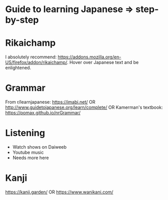 # Guide to learning Japanese => step-by-step

# Rikaichamp
I absolutely recommend: https://addons.mozilla.org/en-US/firefox/addon/rikaichamp/. Hover over Japanese text and be enlightened.

# Grammar
From r/learnjapanese: https://imabi.net/ OR
http://www.guidetojapanese.org/learn/complete/ OR
Kamerman's textbook: https://pomax.github.io/nrGrammar/ 

# Listening
- Watch shows on Daiweeb
- Youtube music
- Needs more here

# Kanji
https://kanji.garden/ OR
https://www.wanikani.com/
